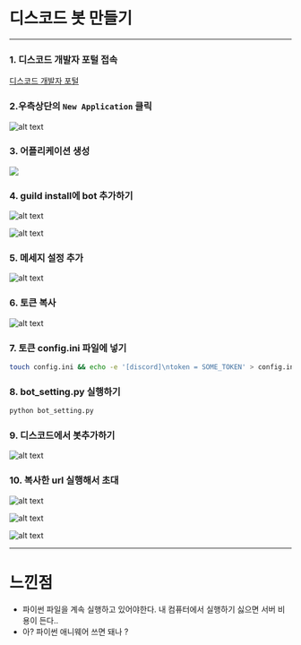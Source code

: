 # 디스코드 봇 만들기

---

### 1. 디스코드 개발자 포털 접속

[디스코드 개발자 포털](https://discord.com/developers/applications)

### 2.우측상단의 `New Application` 클릭

![alt text](images/markdown-image.png)

### 3. 어플리케이션 생성

![](images/20240730_162822_image.png)


### 4. guild install에 bot 추가하기

![alt text](images/markdown-image-1.png)  

![alt text](images/markdown-image-2.png)  

### 5. 메세지 설정 추가  

![alt text](images/markdown-image-3.png)  



### 6. 토큰 복사

![alt text](images/markdown-image-4.png)  

### 7. 토큰 config.ini 파일에 넣기

```bash
touch config.ini && echo -e '[discord]\ntoken = SOME_TOKEN' > config.ini
```

### 8. bot_setting.py 실행하기

```bash
python bot_setting.py
```

### 9. 디스코드에서 봇추가하기  
![alt text](images/markdown-image-5.png)

### 10. 복사한 url 실행해서 초대

![alt text](images/markdown-image-6.png)

![alt text](images/markdown-image-7.png)  

![alt text](images/markdown-image-8.png)


---
# 느낀점
- 파이썬 파일을 계속 실행하고 있어야한다. 내 컴퓨터에서 실행하기 싫으면 서버 비용이 든다..
- 아? 파이썬 애니웨어 쓰면 돼나 ?

